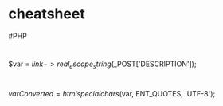 # cheatsheet
#PHP
#
$var = $link->real_escape_string($_POST['DESCRIPTION']);
#
$varConverted = htmlspecialchars($var, ENT_QUOTES, 'UTF-8');
#
